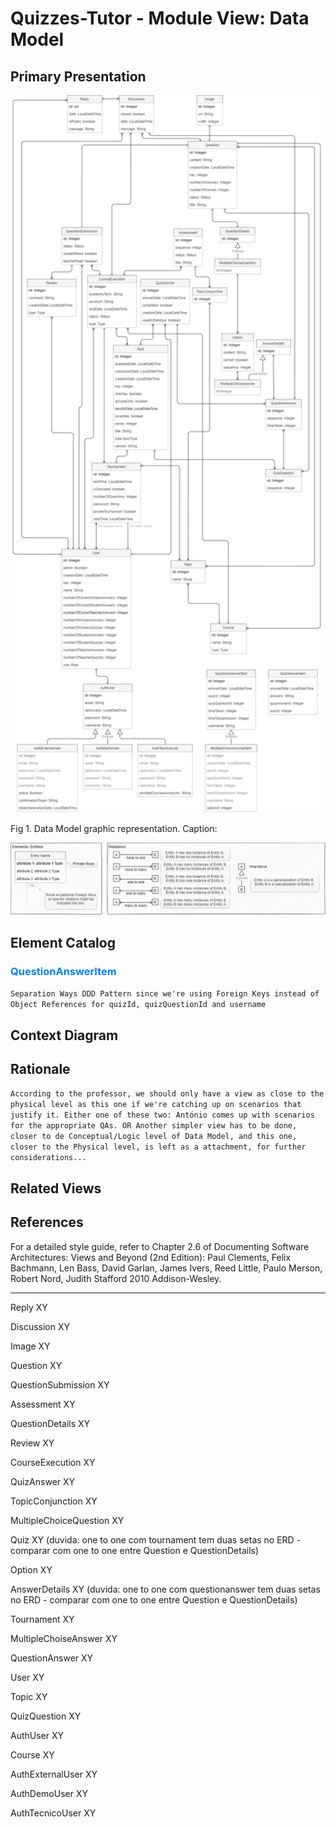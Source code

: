 # Quizzes-Tutor - Module View: Data Model

## Primary Presentation

<img src="pictures/Data Model View.png" width="900" >

Fig 1. Data Model graphic representation. Caption:

<img src="pictures/Data Model View Caption.png" width="900" >

## Element Catalog

### <span style="color:#0080ff">QuestionAnswerItem</span>
`Separation Ways DDD Pattern since we're using Foreign Keys instead of Object References for quizId, quizQuestionId and username`

## Context Diagram

## Rationale
`According to the professor, we should only have a view as close to the physical level as this one if we're catching up on scenarios that justify it. Either one of these two: António comes up with scenarios for the appropriate QAs. OR Another simpler view has to be done, closer to de Conceptual/Logic level of Data Model, and this one, closer to the Physical level, is left as a attachment, for further considerations...`

## Related Views

## References
For a detailed style guide, refer to Chapter 2.6 of Documenting Software Architectures: Views and Beyond (2nd Edition): Paul Clements, Felix Bachmann, Len Bass, David Garlan, James Ivers, Reed Little, Paulo Merson, Robert Nord, Judith Stafford 2010 Addison-Wesley.

----------------------------------------------
Reply			        XY


Discussion		        XY

Image			        XY

Question		        XY

QuestionSubmission  	XY

Assessment		        XY

QuestionDetails		    XY

Review 			        XY

CourseExecution		    XY

QuizAnswer		        XY

TopicConjunction	    XY

MultipleChoiceQuestion	XY

Quiz			        XY (duvida: one to one com tournament tem duas setas no ERD - comparar com one to one entre Question e QuestionDetails)

Option			        XY

AnswerDetails		    XY (duvida: one to one com questionanswer tem duas setas no ERD - comparar com one to one entre Question e QuestionDetails)

Tournament		        XY

MultipleChoiseAnswer	XY

QuestionAnswer		    XY

User			        XY

Topic			        XY

QuizQuestion		    XY

AuthUser		        XY

Course			        XY

AuthExternalUser	    XY

AuthDemoUser		    XY

AuthTecnicoUser		    XY